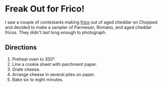 # Freak Out for Frico!

I saw a couple of contestants making [frico](http://thecocinamonologues.com/2012/04/03/freak-out-for-frico/) out of aged cheddar on Chopped and decided to make a sampler of Parmesan, Romano, and aged cheddar fricos. They didn't last long enough to photograph.

## Directions

1. Preheat oven to 350°.
2. Line a cookie sheet with parchment paper.
3. Grate cheese.
4. Arrange cheese in several piles on paper.
5. Bake six to eight minutes.
